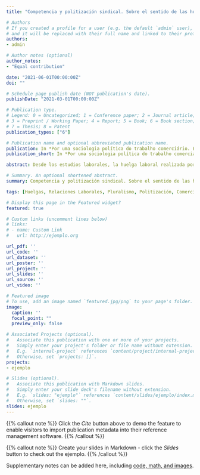 ```yaml
---
title: "Competencia y politización sindical. Sobre el sentido de las huelgas en el comercio chileno (en prensa)"

# Authors
# If you created a profile for a user (e.g. the default `admin` user), write the username (folder name) here 
# and it will be replaced with their full name and linked to their profile.
authors:
- admin

# Author notes (optional)
author_notes:
- "Equal contribution"

date: "2021-06-01T00:00:00Z"
doi: ""

# Schedule page publish date (NOT publication's date).
publishDate: "2021-03-01T00:00:00Z"

# Publication type.
# Legend: 0 = Uncategorized; 1 = Conference paper; 2 = Journal article;
# 3 = Preprint / Working Paper; 4 = Report; 5 = Book; 6 = Book section;
# 7 = Thesis; 8 = Patent
publication_types: ["6"]

# Publication name and optional abbreviated publication name.
publication: In *Por uma sociologia política do trabalho comerciário. En prensa*
publication_short: In *Por uma sociologia política do trabalho comerciário*

abstract: Desde los estudios laborales, la huelga laboral realizada por un grupo de trabajadores ha sido tradicionalmente comprendida como una expresión de poder obrero y, sobre todo, de politización o radicalidad de quienes la desarrollan. Desde estas teorías se puede leer el fuerte aumento que experimentaron las huelgas y los trabajadores comprometidos en estas en el sector del comercio chileno desde el año 2005, pero no lograr conciliar esta lectura con los análisis que sostienen que el sindicalismo en el sector es uno predominantemente de mercado y de integración. Con el fin de comprender el sentido de la acción huelguística en el comercio, se revisan investigaciones sobre el sector y se presenta una investigación de caso sobre las relaciones laborales en una gran empresa del retail con una fuerte presencia en el país y con más de cien sindicatos en su interior. A partir de la triangulación de fuentes documentales, estadísticas y entrevistas en profundidad se concluye que la huelga laboral en el sector es polisémica. Esto, pues si bien para algunos actores sindicales su ejecución es expresión de una orientación sindical “clasista” para otros simplemente expresa una estrategia de presión táctica en el marco de un sindicalismo de colaboración y de “mercado”. De todas formas, para todos los actores las demandas de la huelga tienen que ver principalmente con reajustes salariales en el marco de un fuerte pluralismo sindical que perfila a la huelga como una estrategia sindical de competencia por socios y para obtener mejores negociaciones colectivas al interior de la empresa.

# Summary. An optional shortened abstract.
summary: Competencia y politización sindical. Sobre el sentido de las huelgas en el comercio chileno.

tags: [Huelgas, Relaciones Laborales, Pluralismo, Politización, Comercio, Chile]

# Display this page in the Featured widget?
featured: true

# Custom links (uncomment lines below)
# links:
# - name: Custom Link
#   url: http://ejemplo.org

url_pdf: ''
url_code: ''
url_dataset: ''
url_poster: ''
url_project: ''
url_slides: ''
url_source: ''
url_video: ''

# Featured image
# To use, add an image named `featured.jpg/png` to your page's folder. 
image:
  caption: ''
  focal_point: ""
  preview_only: false

# Associated Projects (optional).
#   Associate this publication with one or more of your projects.
#   Simply enter your project's folder or file name without extension.
#   E.g. `internal-project` references `content/project/internal-project/index.md`.
#   Otherwise, set `projects: []`.
projects:
- ejemplo

# Slides (optional).
#   Associate this publication with Markdown slides.
#   Simply enter your slide deck's filename without extension.
#   E.g. `slides: "ejemplo"` references `content/slides/ejemplo/index.md`.
#   Otherwise, set `slides: ""`.
slides: ejemplo
---
```


{{% callout note %}}
Click the *Cite* button above to demo the feature to enable visitors to import publication metadata into their reference management software.
{{% /callout %}}

{{% callout note %}}
Create your slides in Markdown - click the *Slides* button to check out the ejemplo.
{{% /callout %}}

Supplementary notes can be added here, including [code, math, and images](https://wowchemy.com/docs/writing-markdown-latex/).

